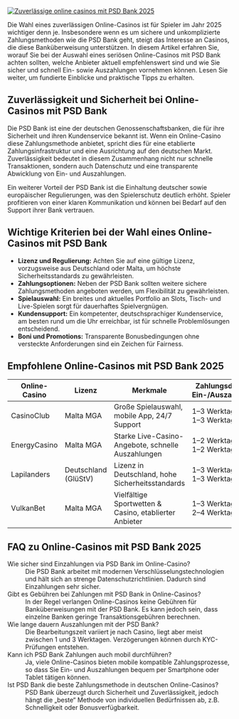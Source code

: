 [![Zuverlässige online casinos mit PSD Bank 2025](https://123-caf.pages.dev/gitsignup.png)](https://vrmoo.ru/Bt82HjjY)

<p>Die Wahl eines zuverlässigen Online-Casinos ist für Spieler im Jahr 2025 wichtiger denn je. Insbesondere wenn es um sichere und unkomplizierte Zahlungsmethoden wie die PSD Bank geht, steigt das Interesse an Casinos, die diese Banküberweisung unterstützen. In diesem Artikel erfahren Sie, worauf Sie bei der Auswahl eines seriösen Online-Casinos mit PSD Bank achten sollten, welche Anbieter aktuell empfehlenswert sind und wie Sie sicher und schnell Ein- sowie Auszahlungen vornehmen können. Lesen Sie weiter, um fundierte Einblicke und praktische Tipps zu erhalten.</p>  <h2>Zuverlässigkeit und Sicherheit bei Online-Casinos mit PSD Bank</h2> <p>Die PSD Bank ist eine der deutschen Genossenschaftsbanken, die für ihre Sicherheit und ihren Kundenservice bekannt ist. Wenn ein Online-Casino diese Zahlungsmethode anbietet, spricht dies für eine etablierte Zahlungsinfrastruktur und eine Ausrichtung auf den deutschen Markt. Zuverlässigkeit bedeutet in diesem Zusammenhang nicht nur schnelle Transaktionen, sondern auch Datenschutz und eine transparente Abwicklung von Ein- und Auszahlungen.</p> <p>Ein weiterer Vorteil der PSD Bank ist die Einhaltung deutscher sowie europäischer Regulierungen, was den Spielerschutz deutlich erhöht. Spieler profitieren von einer klaren Kommunikation und können bei Bedarf auf den Support ihrer Bank vertrauen.</p>  <h2>Wichtige Kriterien bei der Wahl eines Online-Casinos mit PSD Bank</h2> <ul>   <li><strong>Lizenz und Regulierung:</strong> Achten Sie auf eine gültige Lizenz, vorzugsweise aus Deutschland oder Malta, um höchste Sicherheitsstandards zu gewährleisten.</li>   <li><strong>Zahlungsoptionen:</strong> Neben der PSD Bank sollten weitere sichere Zahlungsmethoden angeboten werden, um Flexibilität zu gewährleisten.</li>   <li><strong>Spielauswahl:</strong> Ein breites und aktuelles Portfolio an Slots, Tisch- und Live-Spielen sorgt für dauerhaftes Spielvergnügen.</li>   <li><strong>Kundensupport:</strong> Ein kompetenter, deutschsprachiger Kundenservice, am besten rund um die Uhr erreichbar, ist für schnelle Problemlösungen entscheidend.</li>   <li><strong>Boni und Promotions:</strong> Transparente Bonusbedingungen ohne versteckte Anforderungen sind ein Zeichen für Fairness.</li> </ul>  <h2>Empfohlene Online-Casinos mit PSD Bank 2025</h2> <table>   <thead>     <tr>       <th>Online-Casino</th>       <th>Lizenz</th>       <th>Merkmale</th>       <th>Zahlungsdauer Ein-/Auszahlung</th>     </tr>   </thead>   <tbody>     <tr>       <td>CasinoClub</td>       <td>Malta MGA</td>       <td>Große Spielauswahl, mobile App, 24/7 Support</td>       <td>1–3 Werktage / 1–3 Werktage</td>     </tr>     <tr>       <td>EnergyCasino</td>       <td>Malta MGA</td>       <td>Starke Live-Casino-Angebote, schnelle Auszahlungen</td>       <td>1–2 Werktage / 1–2 Werktage</td>     </tr>     <tr>       <td>Lapilanders</td>       <td>Deutschland (GlüStV)</td>       <td>Lizenz in Deutschland, hohe Sicherheitsstandards</td>       <td>1–3 Werktage / 1–3 Werktage</td>     </tr>     <tr>       <td>VulkanBet</td>       <td>Malta MGA</td>       <td>Vielfältige Sportwetten & Casino, etablierter Anbieter</td>       <td>1–3 Werktage / 2–4 Werktage</td>     </tr>   </tbody> </table>  <h2>FAQ zu Online-Casinos mit PSD Bank 2025</h2> <dl>   <dt>Wie sicher sind Einzahlungen via PSD Bank im Online-Casino?</dt>   <dd>Die PSD Bank arbeitet mit modernen Verschlüsselungstechnologien und hält sich an strenge Datenschutzrichtlinien. Dadurch sind Einzahlungen sehr sicher.</dd>    <dt>Gibt es Gebühren bei Zahlungen mit PSD Bank in Online-Casinos?</dt>   <dd>In der Regel verlangen Online-Casinos keine Gebühren für Banküberweisungen mit der PSD Bank. Es kann jedoch sein, dass einzelne Banken geringe Transaktionsgebühren berechnen.</dd>    <dt>Wie lange dauern Auszahlungen mit der PSD Bank?</dt>   <dd>Die Bearbeitungszeit variiert je nach Casino, liegt aber meist zwischen 1 und 3 Werktagen. Verzögerungen können durch KYC-Prüfungen entstehen.</dd>    <dt>Kann ich PSD Bank Zahlungen auch mobil durchführen?</dt>   <dd>Ja, viele Online-Casinos bieten mobile kompatible Zahlungsprozesse, so dass Sie Ein- und Auszahlungen bequem per Smartphone oder Tablet tätigen können.</dd>    <dt>Ist PSD Bank die beste Zahlungsmethode in deutschen Online-Casinos?</dt>   <dd>PSD Bank überzeugt durch Sicherheit und Zuverlässigkeit, jedoch hängt die „beste“ Methode von individuellen Bedürfnissen ab, z.B. Schnelligkeit oder Bonusverfügbarkeit.</dd> </dl>